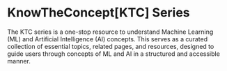 # KnowTheConcept[KTC] Series
The KTC series is a one-stop resource to understand Machine Learning (ML) and Artificial Intelligence (AI) concepts. This serves as a curated collection of  essential topics, related pages, and resources, designed to guide users through concepts of ML and AI in a structured and accessible manner.
